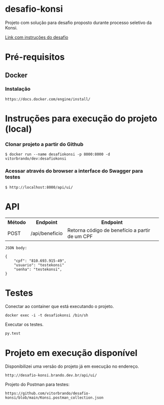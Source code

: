 # desafio-konsi

Projeto com solução para desafio proposto durante processo seletivo da Konsi.

<a href="https://gist.github.com/gustavoaraujofe/265c43b8b1df2dc4d6dd7e28959371d4">Link com instruções do desafio</a>

# Pré-requisitos

## Docker 

### Instalação

    https://docs.docker.com/engine/install/

# Instruções para execução do projeto (local)

### Clonar projeto a partir do Github

    $ docker run --name desafiokonsi -p 8000:8000 -d vitorbrando/dev:desafiokonsi

### Acessar através do browser a interface do Swagger para testes

    $ http://localhost:8000/api/ui/

# API

<table>
<tr>
    <th>Método</th>
    <th>Endpoint</th>
    <th>Endpoint</th>
</tr>
<tr>
    <td>POST</td>
    <td>​/api/beneficio</td>
    <td>Retorna código de benefício a partir de um CPF</td>
</tr>
</table>

    JSON body:

    {
        "cpf": "810.693.915-49",
        "usuario": "testekonsi"
        "senha": "testekonsi",  
    }

# Testes

Conectar ao container que está executando o projeto.

    docker exec -i -t desafiokonsi /bin/sh

Executar os testes.

    py.test

# Projeto em execução disponível 

Disponibilizei uma versão do projeto já em execução no endereço.

    http://desafio-konsi.brando.dev.br/api/ui/


Projeto do Postman para testes:

    https://github.com/vitorbrando/desafio-konsi/blob/main/Konsi.postman_collection.json
